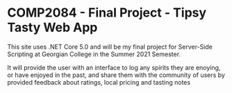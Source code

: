 <h1>COMP2084 - Final Project - Tipsy Tasty Web App</h1>
<p>This site uses .NET Core 5.0 and will be my final project for Server-Side Scripting at Georgian College in the Summer 2021 Semester.</p>
<p>It will provide the user with an interface to log any spirits they are enoying, or have enjoyed in the past, and share them with the community of users by provided feedback about ratings, local pricing and tasting notes</p>
